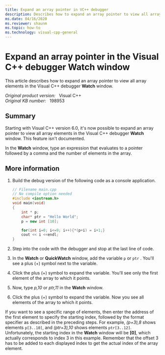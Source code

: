 ```yaml
---
title: Expand an array pointer in VC++ debugger
description: Describes how to expand an array pointer to view all array elements in the Visual C++ Debugger Watch window.
ms.date: 04/16/2020
ms.reviewer: shaunm
ms.topic: how-to
ms.technology: visual-cpp-general
---
```

# Expand an array pointer in the Visual C++ debugger Watch window

This article describes how to expand an array pointer to view all array elements in the Visual C++ debugger **Watch** window.

_Original product version:_ &nbsp; Visual C++  
_Original KB number:_ &nbsp; 198953

## Summary

Starting with Visual C++ version 6.0, it's now possible to expand an array pointer to view all array elements in the Visual C++ debugger **Watch** window. This feature isn't documented.

In the **Watch** window, type an expression that evaluates to a pointer followed by a comma and the number of elements in the array.

## More information

1. Build the debug version of the following code as a console application.

    ```cpp
    // Filename main.cpp
    // No compile option needed
    #include <iostream.h>
    void main(void)
    {
        int * p;
        char* ptr = "Hello World";
        p = new int [10];

        for(int i=0; i<=9; i++){*(p+i) = i+1;}
        cout << i <<endl;
    }
    ```

2. Step into the code with the debugger and stop at the last line of code.
3. In the **Watch** or **QuickWatch** window, add the variable `p` or `ptr` . You'll see a plus (+) symbol next to the variable.
4. Click the plus (+) symbol to expand the variable. You'll see only the first element of the array to which it points.
5. Now, type *p,10* or *ptr,11* in the **Watch** window.
6. Click the plus (+) symbol to expand the variable. Now you see all elements of the array to which it points.

If you want to see a specific range of elements, then enter the address of the first element to specify the starting index, followed by the format specifier as described in the preceding steps. For example, *(p+3),8* shows elements `p[3..10]`, and *(ptr+3),10* shows elements `ptr[3..12]`. Unfortunately, the starting index in the **Watch** window will be **[0]**, which actually corresponds to index 3 in this example. Remember that the offset 3 has to be added to each displayed index to get the actual index of the array element.
